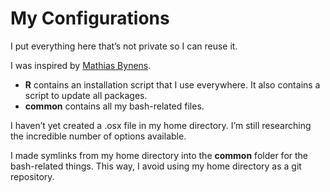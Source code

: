 # My Configurations

I put everything here that’s not private so I can reuse it.

I was inspired by [Mathias Bynens](https://github.com/mathiasbynens/dotfiles).

* **R** contains an installation script that I use everywhere. It also contains a script to update all packages.
* **common** contains all my bash-related files.

I haven’t yet created a .osx file in my home directory. I’m still researching the incredible number of options available.

I made symlinks from my home directory into the **common** folder for the bash-related things. This way, I avoid using my home directory as a git repository.
